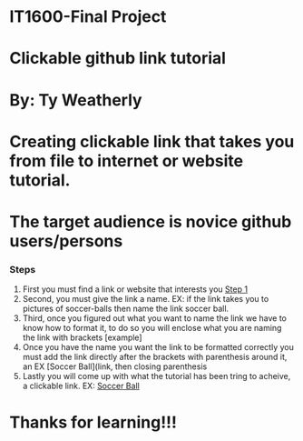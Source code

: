 # IT1600-Final Project
# Clickable github link tutorial
# By: Ty Weatherly
# Creating clickable link that takes you from file to internet or website tutorial.
# The target audience is novice github users/persons

### Steps
1. First you must find a link or website that interests you [Step 1](./step1.md)
2. Second, you must give the link a name. EX: if the link takes you to pictures of soccer-balls then name the link soccer ball.
3. Third, once you figured out what you want to name the link we have to know how to format it, to do so you will enclose what you are naming the link with brackets [example]
4. Once you have the name you want the link to be formatted correctly you must add the link directly after the brackets with parenthesis around it, an EX
[Soccer Ball](link, then closing parenthesis
6. Lastly you will come up with what the tutorial has been tring to acheive, a clickable link. EX:
[Soccer Ball](https://www.walmart.com/ip/Soccer-Ball-Edible-Icing-Image-for-3-inch-Round-for-CupCake-Cookie/934431703?wmlspartner=wlpa&selectedSellerId=8888&&adid=22222222227000000000&wl0=&wl1=g&wl2=c&wl3=42423897272&wl4=pla-51320962143&wl5=9023533&wl6=&wl7=&wl8=&wl9=pla&wl10=115794155&wl11=online&wl12=934431703&veh=sem&gclid=CjwKCAiAksyNBhAPEiwAlDBeLM8w1UoqqTmfEbaKE8CY_LNJ0k0XXL8FV3tZkRyXc0rJTOLp_CZr-RoC5goQAvD_BwE&gclsrc=aw.ds)

# Thanks for learning!!!
